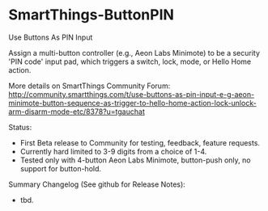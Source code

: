 SmartThings-ButtonPIN
=====================

Use Buttons As PIN Input

Assign a multi-button controller (e.g., Aeon Labs Minimote) to be a security 'PIN code' input pad,
  which triggers a switch, lock, mode, or Hello Home action.

More details on SmartThings Community Forum:
    <http://community.smartthings.com/t/use-buttons-as-pin-input-e-g-aeon-minimote-button-sequence-as-trigger-to-hello-home-action-lock-unlock-arm-disarm-mode-etc/8378?u=tgauchat>

Status:
  - First Beta release to Community for testing, feedback, feature requests.
  - Currently hard limited to 3-9 digits from a choice of 1-4.
  - Tested only with 4-button Aeon Labs Minimote, button-push only, no support for button-hold.

Summary Changelog (See github for Release Notes):
  - tbd.